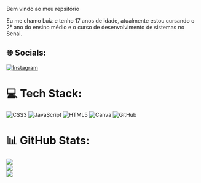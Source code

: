 Bem vindo ao meu repsitório


Eu me chamo Luiz e tenho 17 anos de idade, atualmente estou cursando o 2° ano do ensino médio e o curso de desenvolvimento de sistemas no Senai.


## 🌐 Socials:
[![Instagram](https://img.shields.io/badge/Instagram-%23E4405F.svg?logo=Instagram&logoColor=white)](https://instagram.com/https://www.instagram.com/luizeduardo7160?utm_source=qr&igsh=Znh1N3ZjNHE2MDV5) 

# 💻 Tech Stack:
![CSS3](https://img.shields.io/badge/css3-%231572B6.svg?style=for-the-badge&logo=css3&logoColor=white) ![JavaScript](https://img.shields.io/badge/javascript-%23323330.svg?style=for-the-badge&logo=javascript&logoColor=%23F7DF1E) ![HTML5](https://img.shields.io/badge/html5-%23E34F26.svg?style=for-the-badge&logo=html5&logoColor=white) ![Canva](https://img.shields.io/badge/Canva-%2300C4CC.svg?style=for-the-badge&logo=Canva&logoColor=white) ![GitHub](https://img.shields.io/badge/github-%23121011.svg?style=for-the-badge&logo=github&logoColor=white)
# 📊 GitHub Stats:
![](https://github-readme-stats.vercel.app/api?username=Emmerlichluiz1&theme=dark&hide_border=false&include_all_commits=false&count_private=false)<br/>
![](https://github-readme-streak-stats.herokuapp.com/?user=Emmerlichluiz1&theme=dark&hide_border=false)<br/>
![](https://github-readme-stats.vercel.app/api/top-langs/?username=Emmerlichluiz1&theme=dark&hide_border=false&include_all_commits=false&count_private=false&layout=compact)


